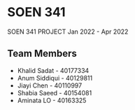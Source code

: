 # SOEN 341
SOEN 341 PROJECT
Jan 2022 - Apr 2022

## Team Members
- Khalid Sadat - 40177334
- Anum Siddiqui - 40129811
- Jiayi Chen - 40110997
- Shabia Saeed - 40154081
- Aminata LO - 40163325
